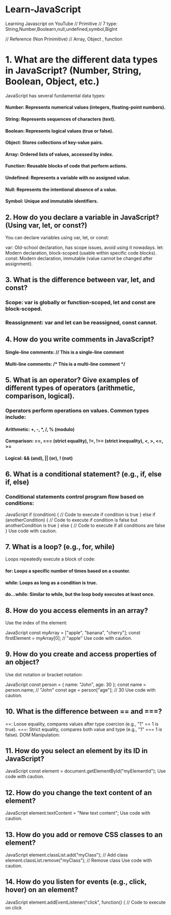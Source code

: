 # Learn-JavaScript
Learning Javascript on YouTube
// Primitive 
// 7 type: String,Number,Boolearn,null,undefined,symbol,BigInt

// Reference (Non Prinimitive)
// Array, Object , function 

# 1. What are the different data types in JavaScript? (Number, String, Boolean, Object, etc.)

JavaScript has several fundamental data types:

#### Number: Represents numerical values (integers, floating-point numbers).
#### String: Represents sequences of characters (text).
#### Boolean: Represents logical values (true or false).
#### Object: Stores collections of key-value pairs.
#### Array: Ordered lists of values, accessed by index.
#### Function: Reusable blocks of code that perform actions.
#### Undefined: Represents a variable with no assigned value.
#### Null: Represents the intentional absence of a value.
#### Symbol: Unique and immutable identifiers.

## 2. How do you declare a variable in JavaScript? (Using var, let, or const?)

You can declare variables using var, let, or const:

var: Old-school declaration, has scope issues, avoid using it nowadays.
let: Modern declaration, block-scoped (usable within specific code blocks).
const: Modern declaration, immutable (value cannot be changed after assignment).

## 3. What is the difference between var, let, and const?

### Scope: var is globally or function-scoped, let and const are block-scoped.
### Reassignment: var and let can be reassigned, const cannot.

## 4. How do you write comments in JavaScript?

#### Single-line comments: // This is a single-line comment
#### Multi-line comments: /* This is a multi-line comment */

## 5. What is an operator? Give examples of different types of operators (arithmetic, comparison, logical).

### Operators perform operations on values. Common types include:

#### Arithmetic: +, -, *, /, % (modulo)
#### Comparison: ==, === (strict equality), !=, !== (strict inequality), <, >, <=, >=
#### Logical: && (and), || (or), ! (not)

## 6. What is a conditional statement? (e.g., if, else if, else)

### Conditional statements control program flow based on conditions:

JavaScript
if (condition) {
  // Code to execute if condition is true
} else if (anotherCondition) {
  // Code to execute if condition is false but anotherCondition is true
} else {
  // Code to execute if all conditions are false
}
Use code with caution.

## 7. What is a loop? (e.g., for, while)

Loops repeatedly execute a block of code:

#### for: Loops a specific number of times based on a counter.
#### while: Loops as long as a condition is true.
#### do...while: Similar to while, but the loop body executes at least once.

## 8. How do you access elements in an array?

Use the index of the element:

JavaScript
const myArray = ["apple", "banana", "cherry"];
const firstElement = myArray[0]; // "apple"
Use code with caution.

## 9. How do you create and access properties of an object?

Use dot notation or bracket notation:

JavaScript
const person = { name: "John", age: 30 };
const name = person.name; // "John"
const age = person["age"]; // 30
Use code with caution.

## 10. What is the difference between == and ===?

==: Loose equality, compares values after type coercion (e.g., "1" == 1 is true).
===: Strict equality, compares both value and type (e.g., "1" === 1 is false).
DOM Manipulation:

## 11. How do you select an element by its ID in JavaScript?

JavaScript
const element = document.getElementById("myElementId");
Use code with caution.
## 12. How do you change the text content of an element?

JavaScript
element.textContent = "New text content";
Use code with caution.

## 13. How do you add or remove CSS classes to an element?

JavaScript
element.classList.add("myClass"); // Add class
element.classList.remove("myClass"); // Remove class
Use code with caution.

## 14. How do you listen for events (e.g., click, hover) on an element?

JavaScript
element.addEventListener("click", function() {
  // Code to execute on click